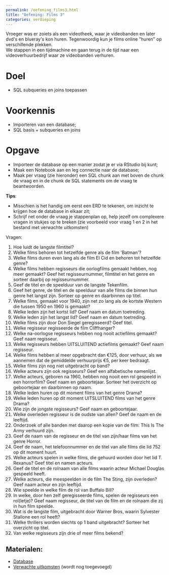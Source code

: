 ```yaml
---
permalink: /oefening_films3.html
title: "Oefening: Films 3"
categories: verdieping
---
```


Vroeger was er zoiets als een videotheek, waar je videobanden en later dvd's en blueray's kon huren. Tegenwoordig kun je films online "huren" op verschillende plekken.   
We stappen in een tijdmachine en gaan terug in de tijd naar een  videoverhuurbedrijf waar ze videobanden verhuren.

# Doel
- SQL subqueries en joins toepassen

# Voorkennis
- Importeren van een database;
- SQL basis + subqueries en joins

# Opgave
- Importeer de database op een manier zodat je er via RStudio bij kunt;
- Maak een Notebook aan en leg connectie naar de database;
- Maak per vraag (zie hieronder) een SQL chunk aan met boven de chunk de vraag en in de chunk de SQL statements om de vraag te beantwoorden.

**Tips**: 
- Misschien is het handig om eerst een ERD te tekenen, om inzicht te krijgen hoe de database in elkaar zit;
- Schrijf net onder de vraag je stappenplan op, help jezelf om complexere vragen in stukjes op te breken (zie voorbeeld voor vraag 1 en 2 in het bestand met verwachte uitkomsten) 


Vragen:
1. Hoe luidt de langste filmtitel? 
2. Welke films behoren tot hetzelfde genre als de film 'Batman'? 
3. Welke films duren even lang als de film El Cid en behoren tot hetzelfde genre? 
4. Welke films hebben regisseurs die oorlogfilms gemaakt hebben, nog meer gemaakt? Geef het regisseurnummer, filmtitel en het genre en sorteer daarbij op regisseurnummer. 
5. Geef de titel en de speelduur van de langste Tekenfilm.
6. Geef het genre, de titel en de speelduur van alle films die binnen hun genre het langst zijn. Sorteer op genre en daarbinnen op titel. 
7. Welke films, gemaakt voor 1940, zijn net zo lang als de kortste Western die tussen 1950 en 1960 is gemaakt? 
8. Welke leden zijn het kortst lid? Geef naam en datum toetreding. 
9. Welke leden zijn het langst lid? Geef naam en datum toetreding. 
10. Welke films zijn door Don Siegel geregisseerd? Geef titel. 
11. Welke regisseur regisseerde de film Cliffhanger? 
12. Welke na-oorlogse regisseurs hebben nog nooit actiefilms gemaakt? Geef naam regisseur. 
13. Welke regisseurs hebben UITSLUITEND actiefilms gemaakt? Geef naam regisseur. 
14. Welke films hebben al meer opgebracht dan €125, door verhuur, als we aannemen dat de gemiddelde verhuurprijs €5, per keer bedraagt. 
15. Welke films zijn nog niet uitgebracht op band? 
16. Welke acteurs zijn ook regisseurs? Geef een alfabetische namenlijst. 
17. Welke acteurs, geboren na 1960, hebben nog nooit een rol gespeeld in een horrorfilm? Geef naam en geboortejaar. Sorteer het overzicht op geboortejaar en daarbinnen op naam. 
18. Welke leden huren op dit moment films van het genre Drama? 
19. Welke leden huren op dit moment UITSLUITEND films van het genre Drama? 
20. Wie zijn de jongste regisseurs? Geef naam en geboortejaar. 
21. Welke overleden regisseur is de oudste van allen? Geef de naam en de leeftijd. 
22. Onderzoek of alle banden met daarop een kopie van de film: This Is The Army verhuurd zijn. 
23. Geef de naam van de regisseur en de titel van zijn/haar films van het genre Horror. 
24. Geef de naam, het telefoonnummer en de titel van alle films die lid 752 op dit moment huurt. 
25. Welke acteurs spelen in welke films, die gehuurd worden door het lid T. Rexanus? Geef titel en namen acteurs. 
26. Geef de titel en de rolnaam van alle films waarin acteur Michael Douglas gespeeld heeft. 
27. Welke acteurs, die meespeelden in de film The Sting, zijn overleden? Geef naam acteur en zijn leeftijd. 
28. Wie speelde in welke film de rol van Buffalo Bill? 
29. In welke, door hen zelf geregisseerde films, spelen de regisseurs een rol(letje)? Geef naam regisseur, de titel van de film en de rolnaam die zij in hun film speelde. 
30. Wat is de langste film, uitgebracht door Warner Bros, waarin Sylvester Stallone een rol heeft?
31. Welke thrillers worden slechts op 1 band uitgebracht? Sorteer het overzicht op titel. 
32. Van welke regisseurs zijn drie of meer films bekend? 

## Materialen:
- [Database](assets/file/DATABASE_FILM.zip)
- [Verwachte uitkomsten](assets/file/films3.pdf) (wordt nog toegevoegd)